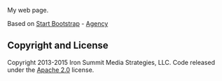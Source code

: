 My web page.

Based on [Start Bootstrap](http://startbootstrap.com/) - [Agency](http://startbootstrap.com/template-overviews/agency/)

## Copyright and License

Copyright 2013-2015 Iron Summit Media Strategies, LLC. Code released under the [Apache 2.0](https://github.com/IronSummitMedia/startbootstrap-agency/blob/gh-pages/LICENSE) license.
